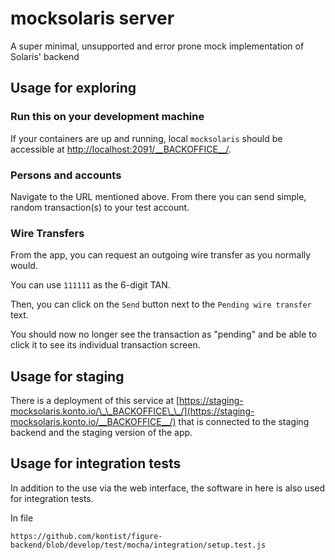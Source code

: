 # mocksolaris server

A super minimal, unsupported and error prone mock implementation of Solaris' backend

## Usage for exploring

### Run this on your development machine

If your containers are up and running, local `mocksolaris` should be accessible at [http://localhost:2091/\_\_BACKOFFICE\_\_/](http://localhost:2091/__BACKOFFICE__/).

### Persons and accounts

Navigate to the URL mentioned above. From there you can send simple, random transaction(s) to your test account.

### Wire Transfers

From the app, you can request an outgoing wire transfer as you normally would.

You can use `111111` as the 6-digit TAN.

Then, you can click on the `Send` button next to the `Pending wire transfer` text.

You should now no longer see the transaction as "pending" and be able to click it to see its individual transaction screen.

## Usage for staging

There is a deployment of this service at [https://staging-mocksolaris.konto.io/\_\_BACKOFFICE\_\_/](https://staging-mocksolaris.konto.io/__BACKOFFICE__/) that is connected to the staging backend and the staging version of the app.

## Usage for integration tests

In addition to the use via the web interface, the software in here is also used
for integration tests.

In file
```
https://github.com/kontist/figure-backend/blob/develop/test/mocha/integration/setup.test.js
```
